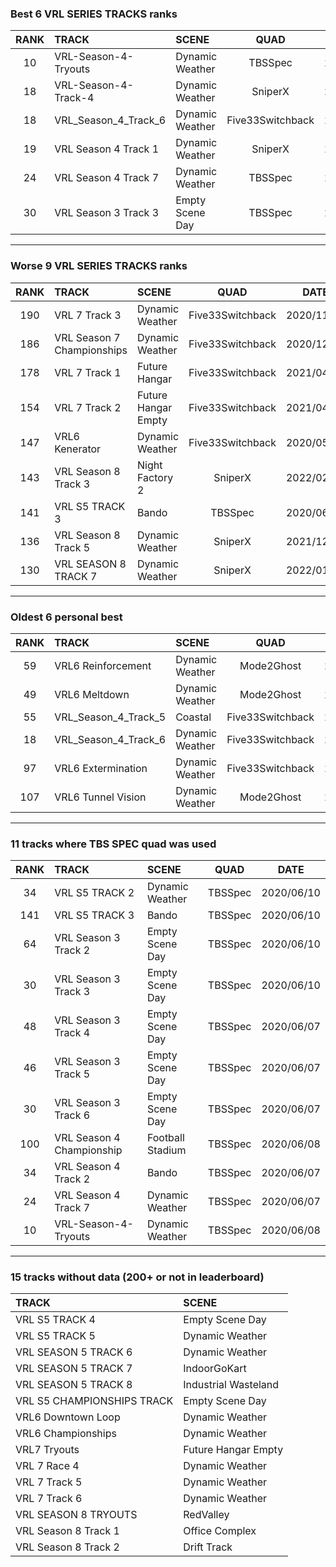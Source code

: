 ### Best 6 VRL SERIES TRACKS ranks
|RANK|TRACK|SCENE|QUAD|DATE|
|:---:|:---|:---|:---:|:---:|
|10|VRL-Season-4-Tryouts|Dynamic Weather|TBSSpec|2020/06/08|
|18|VRL-Season-4-Track-4|Dynamic Weather|SniperX|2021/12/21|
|18|VRL_Season_4_Track_6|Dynamic Weather|Five33Switchback|2020/04/13|
|19|VRL Season 4 Track 1|Dynamic Weather|SniperX|2022/02/06|
|24|VRL Season 4 Track 7|Dynamic Weather|TBSSpec|2020/06/07|
|30|VRL Season 3 Track 3|Empty Scene Day|TBSSpec|2020/06/10|
---
### Worse 9 VRL SERIES TRACKS ranks
|RANK|TRACK|SCENE|QUAD|DATE|
|:---:|:---|:---|:---:|:---:|
|190|VRL 7 Track 3|Dynamic Weather|Five33Switchback|2020/11/28|
|186|VRL Season 7 Championships|Dynamic Weather|Five33Switchback|2020/12/29|
|178|VRL 7 Track 1|Future Hangar|Five33Switchback|2021/04/03|
|154|VRL 7 Track 2|Future Hangar Empty|Five33Switchback|2021/04/03|
|147|VRL6 Kenerator|Dynamic Weather|Five33Switchback|2020/05/30|
|143|VRL Season 8 Track 3|Night Factory 2|SniperX|2022/02/09|
|141|VRL S5 TRACK 3|Bando|TBSSpec|2020/06/10|
|136|VRL Season 8 Track 5|Dynamic Weather|SniperX|2021/12/20|
|130|VRL SEASON 8 TRACK 7|Dynamic Weather|SniperX|2022/01/28|
---
### Oldest 6 personal best
|RANK|TRACK|SCENE|QUAD|DATE|
|:---:|:---|:---|:---:|:---:|
|59|VRL6 Reinforcement|Dynamic Weather|Mode2Ghost|2020/04/09|
|49|VRL6 Meltdown|Dynamic Weather|Mode2Ghost|2020/04/12|
|55|VRL_Season_4_Track_5|Coastal|Five33Switchback|2020/04/13|
|18|VRL_Season_4_Track_6|Dynamic Weather|Five33Switchback|2020/04/13|
|97|VRL6 Extermination|Dynamic Weather|Five33Switchback|2020/04/14|
|107|VRL6 Tunnel Vision|Dynamic Weather|Mode2Ghost|2020/04/16|
---
### 11 tracks where TBS SPEC quad was used
|RANK|TRACK|SCENE|QUAD|DATE|
|:---:|:---|:---|:---:|:---:|
|34|VRL S5 TRACK 2|Dynamic Weather|TBSSpec|2020/06/10|
|141|VRL S5 TRACK 3|Bando|TBSSpec|2020/06/10|
|64|VRL Season 3 Track 2|Empty Scene Day|TBSSpec|2020/06/10|
|30|VRL Season 3 Track 3|Empty Scene Day|TBSSpec|2020/06/10|
|48|VRL Season 3 Track 4|Empty Scene Day|TBSSpec|2020/06/07|
|46|VRL Season 3 Track 5|Empty Scene Day|TBSSpec|2020/06/07|
|30|VRL Season 3 Track 6|Empty Scene Day|TBSSpec|2020/06/07|
|100|VRL Season 4 Championship|Football Stadium|TBSSpec|2020/06/08|
|34|VRL Season 4 Track 2|Bando|TBSSpec|2020/06/07|
|24|VRL Season 4 Track 7|Dynamic Weather|TBSSpec|2020/06/07|
|10|VRL-Season-4-Tryouts|Dynamic Weather|TBSSpec|2020/06/08|
---
### 15 tracks without data (200+ or not in leaderboard)
|TRACK|SCENE|
|:---|:---|
|VRL S5 TRACK 4|Empty Scene Day|
|VRL S5 TRACK 5|Dynamic Weather|
|VRL SEASON 5 TRACK 6|Dynamic Weather|
|VRL SEASON 5 TRACK 7|IndoorGoKart|
|VRL SEASON 5 TRACK 8|Industrial Wasteland|
|VRL S5 CHAMPIONSHIPS TRACK|Empty Scene Day|
|VRL6 Downtown Loop|Dynamic Weather|
|VRL6 Championships|Dynamic Weather|
|VRL7 Tryouts|Future Hangar Empty|
|VRL 7 Race 4|Dynamic Weather|
|VRL 7 Track 5|Dynamic Weather|
|VRL 7 Track 6|Dynamic Weather|
|VRL SEASON 8 TRYOUTS|RedValley|
|VRL Season 8 Track 1|Office Complex|
|VRL Season 8 Track 2|Drift Track|
